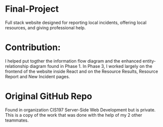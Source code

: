 # Final-Project
Full stack website designed for reporting local incidents, offering local resources, and giving professional help.

# Contribution:

I helped put togther the information flow diagram and the enhanced entity-relationship diagram found in Phase 1.
In Phase 3, I worked largely on the frontend of the website inside React and on the Resource Results, Resource Report and New Incident pages.

# Original GitHub Repo
Found in organization CIS197 Server-Side Web Development but is private. This is a copy of the work that was done with the help of my 2 other teammates.
